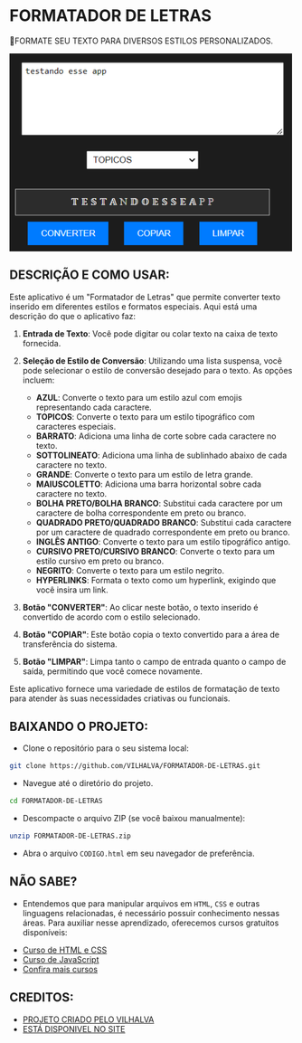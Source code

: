 # FORMATADOR DE LETRAS
🔵FORMATE SEU TEXTO PARA DIVERSOS ESTILOS PERSONALIZADOS. 

<img src="FOTO.png" align="center" width="500"> <br>

## DESCRIÇÃO E COMO USAR:
Este aplicativo é um "Formatador de Letras" que permite converter texto inserido em diferentes estilos e formatos especiais. Aqui está uma descrição do que o aplicativo faz:

1. **Entrada de Texto**: Você pode digitar ou colar texto na caixa de texto fornecida.

2. **Seleção de Estilo de Conversão**: Utilizando uma lista suspensa, você pode selecionar o estilo de conversão desejado para o texto. As opções incluem:
   - **AZUL**: Converte o texto para um estilo azul com emojis representando cada caractere.
   - **TOPICOS**: Converte o texto para um estilo tipográfico com caracteres especiais.
   - **BARRATO**: Adiciona uma linha de corte sobre cada caractere no texto.
   - **SOTTOLINEATO**: Adiciona uma linha de sublinhado abaixo de cada caractere no texto.
   - **GRANDE**: Converte o texto para um estilo de letra grande.
   - **MAIUSCOLETTO**: Adiciona uma barra horizontal sobre cada caractere no texto.
   - **BOLHA PRETO/BOLHA BRANCO**: Substitui cada caractere por um caractere de bolha correspondente em preto ou branco.
   - **QUADRADO PRETO/QUADRADO BRANCO**: Substitui cada caractere por um caractere de quadrado correspondente em preto ou branco.
   - **INGLÊS ANTIGO**: Converte o texto para um estilo tipográfico antigo.
   - **CURSIVO PRETO/CURSIVO BRANCO**: Converte o texto para um estilo cursivo em preto ou branco.
   - **NEGRITO**: Converte o texto para um estilo negrito.
   - **HYPERLINKS**: Formata o texto como um hyperlink, exigindo que você insira um link.

3. **Botão "CONVERTER"**: Ao clicar neste botão, o texto inserido é convertido de acordo com o estilo selecionado.

4. **Botão "COPIAR"**: Este botão copia o texto convertido para a área de transferência do sistema.

5. **Botão "LIMPAR"**: Limpa tanto o campo de entrada quanto o campo de saída, permitindo que você comece novamente.

Este aplicativo fornece uma variedade de estilos de formatação de texto para atender às suas necessidades criativas ou funcionais.

## BAIXANDO O PROJETO:
* Clone o repositório para o seu sistema local:

```bash
git clone https://github.com/VILHALVA/FORMATADOR-DE-LETRAS.git
```

* Navegue até o diretório do projeto.

```bash
cd FORMATADOR-DE-LETRAS
```

* Descompacte o arquivo ZIP (se você baixou manualmente):

```bash
unzip FORMATADOR-DE-LETRAS.zip
```
* Abra o arquivo `CODIGO.html` em seu navegador de preferência.

## NÃO SABE?
- Entendemos que para manipular arquivos em `HTML`, `CSS` e outras linguagens relacionadas, é necessário possuir conhecimento nessas áreas. Para auxiliar nesse aprendizado, oferecemos cursos gratuitos disponíveis:
* [Curso de HTML e CSS](https://github.com/VILHALVA/CURSO-DE-HTML-E-CSS)
* [Curso de JavaScript](https://github.com/VILHALVA/CURSO-DE-JAVASCRIPT)
* [Confira mais cursos](https://github.com/VILHALVA?tab=repositories&q=+topic:CURSO)

## CREDITOS:
- [PROJETO CRIADO PELO VILHALVA](https://github.com/VILHALVA)
- [ESTÁ DISPONIVEL NO SITE](https://vilhalva.github.io/STYLER/STYLER.html)

